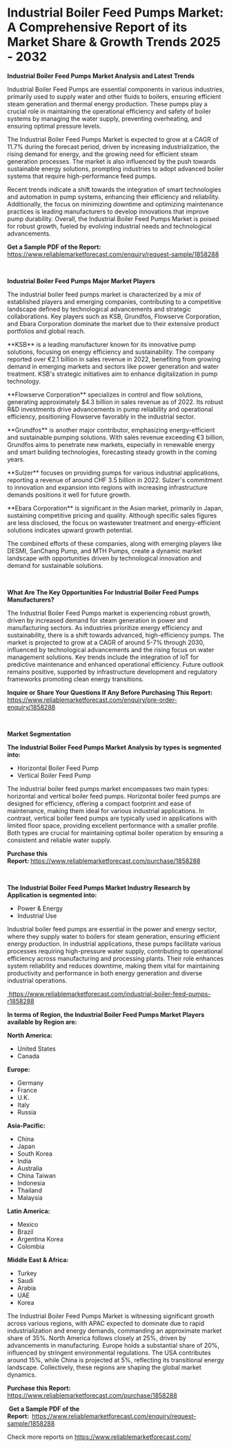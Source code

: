 <p><h1>Industrial Boiler Feed Pumps Market: A Comprehensive Report of its Market Share & Growth Trends 2025 - 2032</h1></p><p><strong>Industrial Boiler Feed Pumps Market Analysis and Latest Trends</strong></p>
<p><p>Industrial Boiler Feed Pumps are essential components in various industries, primarily used to supply water and other fluids to boilers, ensuring efficient steam generation and thermal energy production. These pumps play a crucial role in maintaining the operational efficiency and safety of boiler systems by managing the water supply, preventing overheating, and ensuring optimal pressure levels.</p><p>The Industrial Boiler Feed Pumps Market is expected to grow at a CAGR of 11.7% during the forecast period, driven by increasing industrialization, the rising demand for energy, and the growing need for efficient steam generation processes. The market is also influenced by the push towards sustainable energy solutions, prompting industries to adopt advanced boiler systems that require high-performance feed pumps.</p><p>Recent trends indicate a shift towards the integration of smart technologies and automation in pump systems, enhancing their efficiency and reliability. Additionally, the focus on minimizing downtime and optimizing maintenance practices is leading manufacturers to develop innovations that improve pump durability. Overall, the Industrial Boiler Feed Pumps Market is poised for robust growth, fueled by evolving industrial needs and technological advancements.</p></p>
<p><strong>Get a Sample PDF of the Report:&nbsp;</strong> <a href="https://www.reliablemarketforecast.com/enquiry/request-sample/1858288?utm_campaign=2260&utm_medium=2&utm_source=Github&utm_content=ia&utm_term=22022025&utm_id=industrial-boiler-feed-pumps">https://www.reliablemarketforecast.com/enquiry/request-sample/1858288</a></p>
<p>&nbsp;</p>
<p><strong>Industrial Boiler Feed Pumps Major Market Players</strong></p>
<p><p>The industrial boiler feed pumps market is characterized by a mix of established players and emerging companies, contributing to a competitive landscape defined by technological advancements and strategic collaborations. Key players such as KSB, Grundfos, Flowserve Corporation, and Ebara Corporation dominate the market due to their extensive product portfolios and global reach.</p><p>**KSB** is a leading manufacturer known for its innovative pump solutions, focusing on energy efficiency and sustainability. The company reported over €2.1 billion in sales revenue in 2022, benefiting from growing demand in emerging markets and sectors like power generation and water treatment. KSB's strategic initiatives aim to enhance digitalization in pump technology.</p><p>**Flowserve Corporation** specializes in control and flow solutions, generating approximately $4.3 billion in sales revenue as of 2022. Its robust R&D investments drive advancements in pump reliability and operational efficiency, positioning Flowserve favorably in the industrial sector.</p><p>**Grundfos** is another major contributor, emphasizing energy-efficient and sustainable pumping solutions. With sales revenue exceeding €3 billion, Grundfos aims to penetrate new markets, especially in renewable energy and smart building technologies, forecasting steady growth in the coming years.</p><p>**Sulzer** focuses on providing pumps for various industrial applications, reporting a revenue of around CHF 3.5 billion in 2022. Sulzer's commitment to innovation and expansion into regions with increasing infrastructure demands positions it well for future growth.</p><p>**Ebara Corporation** is significant in the Asian market, primarily in Japan, sustaining competitive pricing and quality. Although specific sales figures are less disclosed, the focus on wastewater treatment and energy-efficient solutions indicates upward growth potential.</p><p>The combined efforts of these companies, along with emerging players like DESMI, SanChang Pump, and MTH Pumps, create a dynamic market landscape with opportunities driven by technological innovation and demand for sustainable solutions.</p></p>
<p>&nbsp;</p>
<p><strong>What Are The Key Opportunities For Industrial Boiler Feed Pumps Manufacturers?</strong></p>
<p><p>The Industrial Boiler Feed Pumps market is experiencing robust growth, driven by increased demand for steam generation in power and manufacturing sectors. As industries prioritize energy efficiency and sustainability, there is a shift towards advanced, high-efficiency pumps. The market is projected to grow at a CAGR of around 5-7% through 2030, influenced by technological advancements and the rising focus on water management solutions. Key trends include the integration of IoT for predictive maintenance and enhanced operational efficiency. Future outlook remains positive, supported by infrastructure development and regulatory frameworks promoting clean energy transitions.</p></p>
<p><strong>Inquire or Share Your Questions If Any Before Purchasing This Report:</strong> <a href="https://www.reliablemarketforecast.com/enquiry/pre-order-enquiry/1858288?utm_campaign=2260&utm_medium=2&utm_source=Github&utm_content=ia&utm_term=22022025&utm_id=industrial-boiler-feed-pumps">https://www.reliablemarketforecast.com/enquiry/pre-order-enquiry/1858288</a></p>
<p>&nbsp;</p>
<p><strong>Market Segmentation</strong></p>
<p><strong>The Industrial Boiler Feed Pumps Market Analysis by types is segmented into:</strong></p>
<p><ul><li>Horizontal Boiler Feed Pump</li><li>Vertical Boiler Feed Pump</li></ul></p>
<p><p>The industrial boiler feed pumps market encompasses two main types: horizontal and vertical boiler feed pumps. Horizontal boiler feed pumps are designed for efficiency, offering a compact footprint and ease of maintenance, making them ideal for various industrial applications. In contrast, vertical boiler feed pumps are typically used in applications with limited floor space, providing excellent performance with a smaller profile. Both types are crucial for maintaining optimal boiler operation by ensuring a consistent and reliable water supply.</p></p>
<p><strong>Purchase this Report:&nbsp;</strong><a href="https://www.reliablemarketforecast.com/purchase/1858288?utm_campaign=2260&utm_medium=2&utm_source=Github&utm_content=ia&utm_term=22022025&utm_id=industrial-boiler-feed-pumps">https://www.reliablemarketforecast.com/purchase/1858288</a></p>
<p>&nbsp;</p>
<p><strong>The Industrial Boiler Feed Pumps Market Industry Research by Application is segmented into:</strong></p>
<p><ul><li>Power & Energy</li><li>Industrial Use</li></ul></p>
<p><p>Industrial boiler feed pumps are essential in the power and energy sector, where they supply water to boilers for steam generation, ensuring efficient energy production. In industrial applications, these pumps facilitate various processes requiring high-pressure water supply, contributing to operational efficiency across manufacturing and processing plants. Their role enhances system reliability and reduces downtime, making them vital for maintaining productivity and performance in both energy generation and diverse industrial operations.</p></p>
<p><a href="https://www.reliablemarketforecast.com/industrial-boiler-feed-pumps-r1858288?utm_campaign=2260&utm_medium=2&utm_source=Github&utm_content=ia&utm_term=22022025&utm_id=industrial-boiler-feed-pumps">&nbsp;https://www.reliablemarketforecast.com/industrial-boiler-feed-pumps-r1858288</a></p>
<p><strong>In terms of Region, the Industrial Boiler Feed Pumps Market Players available by Region are:</strong></p>
<p>
    <p> <strong> North America: </strong>
        <ul>
            <li>United States</li>
            <li>Canada</li>
        </ul>
        </p> 
    <p> <strong> Europe: </strong>
        <ul>
            <li>Germany</li>
            <li>France</li>
            <li>U.K.</li>
            <li>Italy</li>
            <li>Russia</li>
        </ul>
        </p> 
    <p> <strong> Asia-Pacific: </strong>
        <ul>
            <li>China</li>
            <li>Japan</li>
            <li>South Korea</li>
            <li>India</li>
            <li>Australia</li>
            <li>China Taiwan</li>
            <li>Indonesia</li>
            <li>Thailand</li>
            <li>Malaysia</li>
        </ul>
        </p> 
    <p> <strong> Latin America: </strong>
        <ul>
            <li>Mexico</li>
            <li>Brazil</li>
            <li>Argentina Korea</li>
            <li>Colombia</li>
        </ul>
        </p> 
    <p> <strong> Middle East & Africa: </strong>
        <ul>
            <li>Turkey</li>
            <li>Saudi</li>
            <li>Arabia</li>
            <li>UAE</li>
            <li>Korea</li>
        </ul>
    </p>
    </p>
<p><p>The Industrial Boiler Feed Pumps Market is witnessing significant growth across various regions, with APAC expected to dominate due to rapid industrialization and energy demands, commanding an approximate market share of 35%. North America follows closely at 25%, driven by advancements in manufacturing. Europe holds a substantial share of 20%, influenced by stringent environmental regulations. The USA contributes around 15%, while China is projected at 5%, reflecting its transitional energy landscape. Collectively, these regions are shaping the global market dynamics.</p></p>
<p><strong>Purchase this Report: </strong><a href="https://www.reliablemarketforecast.com/purchase/1858288?utm_campaign=2260&utm_medium=2&utm_source=Github&utm_content=ia&utm_term=22022025&utm_id=industrial-boiler-feed-pumps">https://www.reliablemarketforecast.com/purchase/1858288</a></p>
<p>&nbsp;<strong>Get a Sample PDF of the Report:&nbsp;&nbsp;</strong><a href="https://www.reliablemarketforecast.com/enquiry/request-sample/1858288?utm_campaign=2260&utm_medium=2&utm_source=Github&utm_content=ia&utm_term=22022025&utm_id=industrial-boiler-feed-pumps">https://www.reliablemarketforecast.com/enquiry/request-sample/1858288</a></p>
<p><strong></strong></p>
<p>Check more reports on <a href="https://www.reliablemarketforecast.com/?utm_campaign=2260&utm_medium=2&utm_source=Github&utm_content=ia&utm_term=22022025&utm_id=industrial-boiler-feed-pumps">https://www.reliablemarketforecast.com/</a></p>